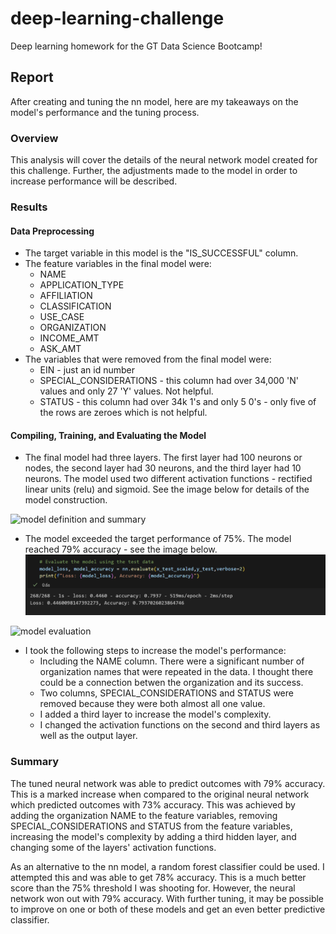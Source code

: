# deep-learning-challenge
Deep learning homework for the GT Data Science Bootcamp!

## Report
After creating and tuning the nn model, here are my takeaways on the model's performance and the tuning process. 
### Overview
This analysis will cover the details of the neural network model created for this challenge. Further, the adjustments made to the model in order to increase performance will be described. 
### Results
#### Data Preprocessing
* The target variable in this model is the "IS_SUCCESSFUL" column. 
* The feature variables in the final model were:
  * NAME
  * APPLICATION_TYPE
  * AFFILIATION
  * CLASSIFICATION
  * USE_CASE
  * ORGANIZATION
  * INCOME_AMT
  * ASK_AMT
* The variables that were removed from the final model were:
  * EIN - just an id number
  * SPECIAL_CONSIDERATIONS - this column had over 34,000 'N' values and only 27 'Y' values. Not helpful. 
  * STATUS - this column had over 34k 1's and only 5 0's - only five of the rows are zeroes which is not helpful. 
#### Compiling, Training, and Evaluating the Model
* The final model had three layers. The first layer had 100 neurons or nodes, the second layer had 30 neurons, and the third layer had 10 neurons. The model used two different activation functions - rectified linear units (relu) and sigmoid. See the image below for details of the model construction. 

![model definition and summary](C:\Users\uwagb\Downloads\deeplearning\Starter_Code\images\compilation.png "Model Definition and Summary")

* The model exceeded the target performance of 75%. The model reached 79% accuracy - see the image below. 
![Alt text](Starter_Code/images/evaluation.png)

![model evaluation](C:\Users\uwagb\Downloads\deeplearning\Starter_Code\images\evaluation.png "Model Evaluation")

* I took the following steps to increase the model's performance:
  * Including the NAME column. There were a significant number of organization names that were repeated in the data. I thought there could be a connection betwen the organization and its success. 
  * Two columns, SPECIAL_CONSIDERATIONS and STATUS were removed because they were both almost all one value. 
  * I added a third layer to increase the model's complexity. 
  * I changed the activation functions on the second and third layers as well as the output layer. 

### Summary
The tuned neural network was able to predict outcomes with 79% accuracy. This is a marked increase when compared to the original neural network which predicted outcomes with 73% accuracy. This was achieved by adding the organization NAME to the feature variables, removing SPECIAL_CONSIDERATIONS and STATUS from the feature variables, increasing the model's complexity by adding a third hidden layer, and changing some of the layers' activation functions. 

As an alternative to the nn model, a random forest classifier could be used. I attempted this and was able to get 78% accuracy. This is a much better score than the 75% threshold I was shooting for. However, the neural network won out with 79% accuracy. With further tuning, it may be possible to improve on one or both of these models and get an even better predictive classifier. 
